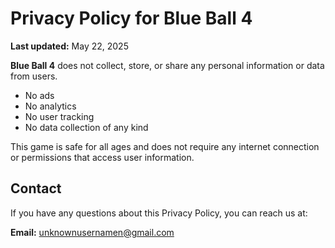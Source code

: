 
  </style>
</head>
<body>
  <h1>Privacy Policy for Blue Ball 4</h1>
  <p><strong>Last updated:</strong> May 22, 2025</p>

  <p><strong>Blue Ball 4</strong> does not collect, store, or share any personal information or data from users.</p>

  <ul>
    <li>No ads</li>
    <li>No analytics</li>
    <li>No user tracking</li>
    <li>No data collection of any kind</li>
  </ul>

  <p>This game is safe for all ages and does not require any internet connection or permissions that access user information.</p>

  <h2>Contact</h2>
  <p>If you have any questions about this Privacy Policy, you can reach us at:</p>
  <p><strong>Email:</strong> <a href="mailto:unknownusernamen@gmail.com">unknownusernamen@gmail.com</a></p>
</body>
</html>
